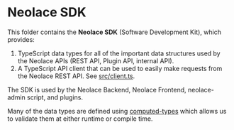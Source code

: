 # Neolace SDK

This folder contains the **Neolace SDK** (Software Development Kit), which
provides:

1. TypeScript data types for all of the important data structures used by the
   Neolace APIs (REST API, Plugin API, internal API).
2. A TypeScript API client that can be used to easily make requests from the
   Neolace REST API. See [src/client.ts](src/client.ts).

The SDK is used by the Neolace Backend, Neolace Frontend, neolace-admin script,
and plugins.

Many of the data types are defined using
[computed-types](https://github.com/neuledge/computed-types) which allows us to
validate them at either runtime or compile time.
